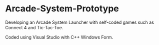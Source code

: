 # Arcade-System-Prototype
Developing an Arcade System Launcher with self-coded games such as Connect 4 and Tic-Tac-Toe.

Coded using Visual Studio with C++ Windows Form.
